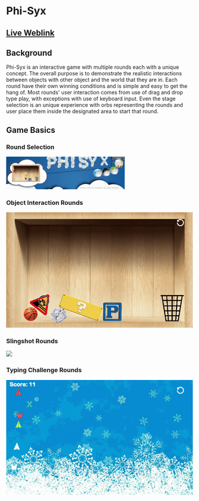 # **Phi-Syx**

## **[Live Weblink](http://phitruong.me/Phi-Syx)**

## **Background**

  Phi-Syx is an interactive game with multiple rounds each with a unique concept. The overall purpose is to demonstrate the realistic interactions between objects with other object and the world that they are in. Each round have their own winning conditions and is simple and easy to get the hang of. Most rounds' user interaction comes from use of drag and drop type play, with exceptions with use of keyboard input. Even the stage selection is an unique experience with orbs representing the rounds and user place them inside the designated area to start that round.

## **Game Basics**

### **Round Selection**
  ![](./images/headerselector.gif)

### **Object Interaction Rounds**
  ![](./images/round1readme.gif)

### **Slingshot Rounds**
  ![](./images/round2readme.gif)

### **Typing Challenge Rounds**
  ![](./images/round4readme.gif)
